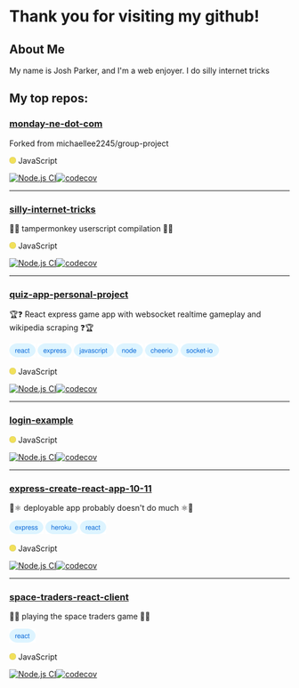# Thank you for visiting my github!

## About Me

My name is Josh Parker, and I'm a web enjoyer. I do silly internet tricks

## My top repos:

### [monday-ne-dot-com](https://github.com/joshparkerj/monday-ne-dot-com)

Forked from michaellee2245/group-project

<img src="assets/javascript-language-color.svg" height=12 width=12> JavaScript

[![Node.js CI](https://github.com/joshparkerj/monday-ne-dot-com/actions/workflows/node.js.yml/badge.svg)](https://github.com/joshparkerj/monday-ne-dot-com/actions/workflows/node.js.yml)[![codecov](https://codecov.io/gh/joshparkerj/monday-ne-dot-com/branch/master/graph/badge.svg?token=77EIG4ZNCM)](https://codecov.io/gh/joshparkerj/monday-ne-dot-com)

---

### [silly-internet-tricks](https://github.com/joshparkerj/silly-internet-tricks)

🔧🐒 tampermonkey userscript compilation 🐒🔧

<img src="assets/javascript-language-color.svg" height=12 width=12> JavaScript

[![Node.js CI](https://github.com/joshparkerj/silly-internet-tricks/actions/workflows/node.js.yml/badge.svg)](https://github.com/joshparkerj/silly-internet-tricks/actions/workflows/node.js.yml)[![codecov](https://codecov.io/gh/joshparkerj/silly-internet-tricks/branch/main/graph/badge.svg?token=LGM9K6O97R)](https://codecov.io/gh/joshparkerj/silly-internet-tricks)

---

### [quiz-app-personal-project](https://github.com/joshparkerj/quiz-app-personal-project)

🏆❓ React express game app with websocket realtime gameplay and wikipedia scraping ❓🏆

[<img src="assets/react-tag.svg" alt="react" height=25 width=47>](https://github.com/topics/react)
[<img src="assets/express-tag.svg" alt="express" height=25 width=61>](https://github.com/topics/express)
[<img src="assets/javascript-tag.svg" alt="javascript" height=25 width=72>](https://github.com/topics/javascript)
[<img src="assets/node-tag.svg" alt="node" height=25 width=48>](https://github.com/topics/node)
[<img src="assets/cheerio-tag.svg" alt="cheerio" height=25 width=60>](https://github.com/topics/cheerio)
[<img src="assets/socket-io-tag.svg" alt="socket-io" height=25 width=69>](https://github.com/topics/socket-io)

<img src="assets/javascript-language-color.svg" height=12 width=12> JavaScript

[![Node.js CI](https://github.com/joshparkerj/quiz-app-personal-project/actions/workflows/node.js.yml/badge.svg)](https://github.com/joshparkerj/quiz-app-personal-project/actions/workflows/node.js.yml)[![codecov](https://codecov.io/gh/joshparkerj/quiz-app-personal-project/branch/master/graph/badge.svg?token=ONJ9XRJZ7B)](https://codecov.io/gh/joshparkerj/quiz-app-personal-project)

---

### [login-example](https://github.com/joshparkerj/login-example)

<img src="assets/javascript-language-color.svg" height=12 width=12> JavaScript

[![Node.js CI](https://github.com/joshparkerj/login-example/actions/workflows/node.js.yml/badge.svg)](https://github.com/joshparkerj/login-example/actions/workflows/node.js.yml)[![codecov](https://codecov.io/gh/joshparkerj/login-example/branch/master/graph/badge.svg?token=TZBJ4P52A9)](https://codecov.io/gh/joshparkerj/login-example)

---

### [express-create-react-app-10-11](https://github.com/joshparkerj/express-create-react-app-10-11)

🚄⚛️ deployable app probably doesn't do much ⚛️🚄

[<img src="assets/express-tag.svg" alt="express" height=25 width=61>](https://github.com/topics/express)
[<img src="assets/heroku-tag.svg" alt="heroku" height=25 width=58>](https://github.com/topics/heroku)
[<img src="assets/react-tag.svg" alt="react" height=25 width=47>](https://github.com/topics/react)

<img src="assets/javascript-language-color.svg" height=12 width=12> JavaScript

[![Node.js CI](https://github.com/joshparkerj/express-create-react-app-10-11/actions/workflows/node.js.yml/badge.svg)](https://github.com/joshparkerj/express-create-react-app-10-11/actions/workflows/node.js.yml)[![codecov](https://codecov.io/gh/joshparkerj/express-create-react-app-10-11/branch/master/graph/badge.svg?token=G6CYINWGJ0)](https://codecov.io/gh/joshparkerj/express-create-react-app-10-11)

---

### [space-traders-react-client](https://github.com/joshparkerj/space-traders-react-client)

👾🚀 playing the space traders game 🚀👾

[<img src="assets/react-tag.svg" alt="react" height=25 width=47>](https://github.com/topics/react)

<img src="assets/javascript-language-color.svg" height=12 width=12> JavaScript

[![Node.js CI](https://github.com/joshparkerj/space-traders-react-client/actions/workflows/node.js.yml/badge.svg)](https://github.com/joshparkerj/space-traders-react-client/actions/workflows/node.js.yml)[![codecov](https://codecov.io/gh/joshparkerj/space-traders-react-client/branch/main/graph/badge.svg?token=OG306I3WXQ)](https://codecov.io/gh/joshparkerj/space-traders-react-client)

